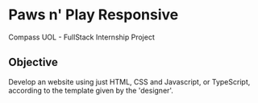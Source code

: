 # Paws n' Play Responsive

<p>Compass UOL - FullStack Internship Project</p>

## Objective

<p>Develop an website using just HTML, CSS and Javascript, or TypeScript, according to the template given by the 'designer'.</p>

## 


